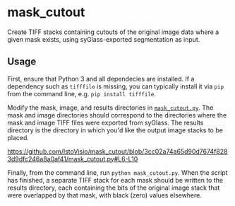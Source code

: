 # mask_cutout
Create TIFF stacks containing cutouts of the original image data where a given mask exists, using syGlass-exported segmentation as input.

## Usage

First, ensure that Python 3 and all dependecies are installed. If a dependency such as `tifffile` is missing, you can typically install it via `pip` from the command line, e.g. `pip install tifffile`.

Modify the mask, image, and results directories in [`mask_cutout.py`](mask_cutout.py). The mask and image directories should correspond to the directories where the mask and image TIFF files were exported from syGlass. The results directory is the directory in which you'd like the output image stacks to be placed.

https://github.com/IstoVisio/mask_cutout/blob/3cc02a74a65d90d7674f8283d9dfc246a8a0af41/mask_cutout.py#L6-L10

Finally, from the command line, run `python mask_cutout.py`. When the script has finished, a separate TIFF stack for each mask should be written to the results directory, each containing the bits of the original image stack that were overlapped by that mask, with black (zero) values elsewhere.
